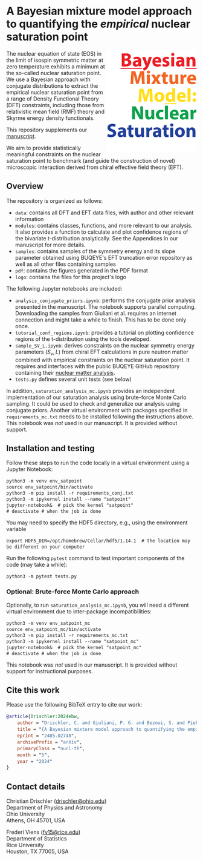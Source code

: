 # A Bayesian mixture model approach to quantifying the _empirical_ nuclear saturation point

<img align="right" width="240" src="./logo/logo_alternative.png">
The nuclear equation of state (EOS) in the limit of isospin symmetric matter at zero temperature exhibits a minimum at the so-called nuclear saturation point. We use a Bayesian approach with conjugate distributions to extract the empirical nuclear saturation point from a range of Density Functional Theory (DFT) constraints, including those from relativistic mean field (RMF) theory and Skyrme energy density functionals.

This repository supplements our [manuscript][manuscript].

We aim to provide statistically meaningful constraints on the nuclear saturation point to benchmark (and guide the construction of novel) microscopic interaction derived from chiral effective field theory (EFT). 


## Overview

The repository is organized as follows:
* `data`: contains all DFT and EFT data files, with author and other relevant information
* `modules`: contains classes, functions, and more relevant to our analysis. It also provides a function to calculate and plot confidence regions of the bivariate t-distribution analytically. See the Appendices in our manuscript for more details.
* `samples`: contains samples of the symmetry energy and its slope parameter obtained using BUQEYE's EFT truncation error repository as well as all other files containing samples
* `pdf`: contains the figures generated in the PDF format
* `logo`: contains the files for this project's logo

The following Jupyter notebooks are included:
* `analysis_conjugate_priors.ipynb`: performs the conjugate prior analysis presented in the manuscript. The notebook supports parallel computing. Downloading the samples from Giuliani et al. requires an internet connection and might take a while to finish. This has to be done only once.
* `tutorial_conf_regions.ipynb`: provides a tutorial on plotting confidence regions of the t-distribution using the tools developed.
* `sample_SV_L.ipynb`: derives constraints on the nuclear symmetry energy parameters $(S_v,L)$ from chiral EFT calculations in pure neutron matter combined with empirical constraints on the nuclear saturation point. It requires and interfaces with the public BUQEYE GitHub repository containing their [nuclear matter analysis](https://github.com/buqeye/nuclear-matter-convergence).
* `tests.py` defines several unit tests (see below)

In addition, `saturation_analysis_mc.ipynb` provides an independent implementation of our saturation analysis using brute-force Monte Carlo sampling. It could be used to check and generalize our analysis using conjugate priors. Another virtual environment with packages specified in `requirements_mc.txt` needs to be installed following the instructions above. This notebook was _not_ used in our manuscript. It is provided without support.


## Installation and testing

Follow these steps to run the code locally in a virtual environment using a Jupyter Notebook:

```shell
python3 -m venv env_satpoint
source env_satpoint/bin/activate
python3 -m pip install -r requirements_conj.txt
python3 -m ipykernel install --name "satpoint"
jupyter-notebook&  # pick the kernel "satpoint"
# deactivate # when the job is done
```

You may need to specify the HDF5 directory, e.g., using the environment variable 
```shell
export HDF5_DIR=/opt/homebrew/Cellar/hdf5/1.14.1  # the location may be different on your computer
```

Run the following `pytest` command to test important components of the code (may take a while):

```shell
python3 -m pytest tests.py
```

### Optional: Brute-force Monte Carlo approach

Optionally, to run `saturation_analysis_mc.ipynb`, you will need a different virtual environment due to inter-package incompatibilities:

```shell
python3 -m venv env_satpoint_mc
source env_satpoint_mc/bin/activate
python3 -m pip install -r requirements_mc.txt
python3 -m ipykernel install --name "satpoint_mc"
jupyter-notebook&  # pick the kernel "satpoint_mc"
# deactivate # when the job is done
```

This notebook was _not_ used in our manuscript. It is provided without support for instructional purposes.

## Cite this work

Please use the following BibTeX entry to cite our work:

```bibtex
@article{Drischler:2024ebw,
    author = "Drischler, C. and Giuliani, P. G. and Bezoui, S. and Piekarewicz, J. and Viens, F.",
    title = "{A Bayesian mixture model approach to quantifying the empirical nuclear saturation point}",
    eprint = "2405.02748",
    archivePrefix = "arXiv",
    primaryClass = "nucl-th",
    month = "5",
    year = "2024"
}
```


## Contact details

Christian Drischler (<drischler@ohio.edu>)  
Department of Physics and Astronomy   
Ohio University  
Athens, OH 45701, USA  

Frederi Viens (<fv15@rice.edu>)   
Department of Statistics   
Rice University   
Houston, TX 77005, USA   

[manuscript]: https://inspirehep.net/literature/2783496
